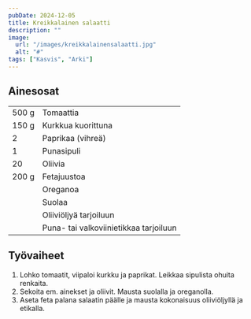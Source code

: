 ```yaml
---
pubDate: 2024-12-05
title: Kreikkalainen salaatti
description: ""
image:
  url: "/images/kreikkalainensalaatti.jpg"
  alt: "#"
tags: ["Kasvis", "Arki"]
---
```


## Ainesosat
|||
---|---
500 g|Tomaattia
150 g|Kurkkua kuorittuna
2|Paprikaa (vihreä)
1|Punasipuli
20|Oliivia
200 g|Fetajuustoa
||Oreganoa
||Suolaa
||Oliiviöljyä tarjoiluun
||Puna- tai valkoviinietikkaa tarjoiluun

## Työvaiheet
1. Lohko tomaatit, viipaloi kurkku ja paprikat. Leikkaa sipulista ohuita renkaita.
2. Sekoita em. ainekset ja oliivit. Mausta suolalla ja oreganolla.
3. Aseta feta palana salaatin päälle ja mausta kokonaisuus oliiviöljyllä ja etikalla.

